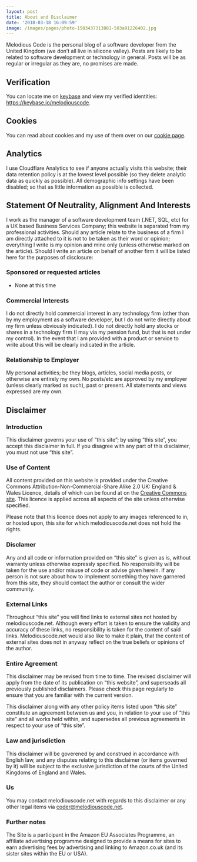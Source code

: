 ```yaml
---
layout: post
title: About and Disclaimer
date: '2018-03-18 16:09:59'
image: /images/pages/photo-1503437313881-503a91226402.jpg
---
```


Melodious Code is the personal blog of a software developer from the United Kingdom (we don’t all live in silicone valley). Posts are likely to be related to software development or technology in general. Posts will be as regular or irregular as they are, no promises are made.

## Verification
You can locate me on [keybase](https://keybase.io/melodiouscode) and view my verified identities: https://keybase.io/melodiouscode.

## Cookies
You can read about cookies and my use of them over on our [cookie page](https://melodiouscode.net/why-cookies).

## Analytics
I use Cloudflare Analytics to see if anyone actually visits this website; their data retention policy is at the lowest level possible (so they delete analytic data as quickly as possible). All demographic info settings have been disabled; so that as little information as possible is collected.

## Statement Of Neutrality, Alignment And Interests
I work as the manager of a software development team (.NET, SQL, etc) for a UK based Business Services Company; this website is separated from my professional activities. Should any article relate to the business of a firm I am directly attached to it is not to be taken as their word or opinion; everything I write is my opinion and mine only (unless otherwise marked on the article). Should I write an article on behalf of another firm it will be listed here for the purposes of disclosure:
### Sponsored or requested articles
* None at this time

### Commercial Interests
I do not directly hold commercial interest in any technology firm (other than by my employment as a software developer, but I do not write directly about my firm unless obviously indicated). I do not directly hold any stocks or shares in a technology firm (I may via my pension fund, but that is not under my control). In the event that I am provided with a product or service to write about this will be clearly indicated in the article.

### Relationship to Employer
My personal activities; be they blogs, articles, social media posts, or otherwise are entirely my own. No posts/etc are approved by my employer (unless clearly marked as such), past or present. All statements and views expressed are my own.

## Disclaimer
### Introduction
This disclaimer governs your use of “this site”; by using “this site”, you accept this disclaimer in full.  If you disagree with any part of this disclaimer, you must not use “this site”.

### Use of Content
All content provided on this website is provided under the Creative Commons Attribution-Non-Commercial-Share Alike 2.0 UK: England & Wales Licence, details of which can be found at on the [Creative Commons site](http://creativecommons.org/licenses/by-nc-sa/2.0/uk/).  This licence is applied across all aspects of the site unless otherwise specified.

Please note that this licence does not apply to any images referenced to in, or hosted upon, this site for which melodiouscode.net does not hold the rights.

### Disclamer
Any and all code or information provided on “this site” is given as is, without warranty unless otherwise expressly specified.  No responsibility will be taken for the use and/or misuse of code or advise given herein.  If any person is not sure about how to implement something they have garnered from this site, they should contact the author or consult the wider community.

### External Links
Throughout “this site” you will find links to external sites not hosted by melodiouscode.net.  Although every effort is taken to ensure the validity and accuracy of these links, no responsibility is taken for the content of said links.  Melodiouscode.net would also like to make it plain, that the content of external sites does not in anyway reflect on the true beliefs or opinions of the author.

### Entire Agreement
This disclaimer may be revised from time to time.  The revised disclaimer will apply from the date of its publication on “this website”, and superseads all previously published disclaimers.  Please check this page regularly to ensure that you are familiar with the current version.

This disclaimer along with any other policy items listed upon “this site” constitute an agreement between us and you, in relation to your use of “this site” and all works held within, and supersedes all previous agreements in respect to your use of “this site”.

### Law and jurisdiction
This disclaimer will be goverened by and construed in accordance with English law, and any disputes relating to this disclaimer (or items governed by it) will be subject to the exclusive jurisdiction of the courts of the United Kingdoms of England and Wales.

### Us
You may contact melodiouscode.net with regards to this disclaimer or any other legal items via coder@melodiouscode.net.

### Further notes
The Site is a participant in the Amazon EU Associates Programme, an affiliate advertising programme designed to provide a means for sites to earn advertising fees by advertising and linking to Amazon.co.uk (and its sister sites within the EU or USA).